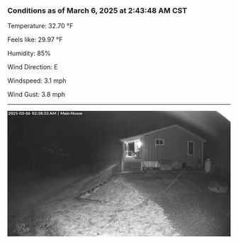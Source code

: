 ### Conditions as of March 6, 2025 at 2:43:48 AM CST 

Temperature: 32.70 &deg;F

Feels like: 29.97 &deg;F

Humidity: 85%

Wind Direction: E

Windspeed: 3.1 mph

Wind Gust: 3.8 mph

---

<img src="./images/latest.jpeg"/>

